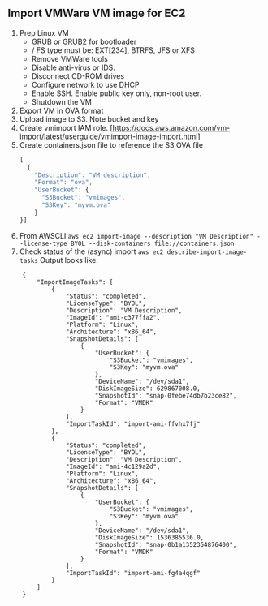 ## Import VMWare VM image for EC2
1. Prep Linux VM
   * GRUB or GRUB2 for bootloader
   * / FS type must be: EXT[234], BTRFS, JFS or XFS
   * Remove VMWare tools
   * Disable anti-virus or IDS.
   * Disconnect CD-ROM drives
   * Configure network to use DHCP
   * Enable SSH. Enable public key only, non-root user.
   * Shutdown the VM
1. Export VM in OVA format
1. Upload image to S3. Note bucket and key
1. Create vmimport IAM role. [https://docs.aws.amazon.com/vm-import/latest/userguide/vmimport-image-import.html]
1. Create containers.json file to reference the S3 OVA file
    ```javascript
    [
      {
        "Description": "VM description",
        "Format": "ova",
        "UserBucket": {
          "S3Bucket": "vmimages",
          "S3Key": "myvm.ova"
        }
    }]
    ```
1. From AWSCLI 
    `aws ec2 import-image --description "VM Description" --license-type BYOL --disk-containers file://containers.json`
1. Check status of the (async) import 
    `aws ec2 describe-import-image-tasks` 
    Output looks like: 
```
    {
        "ImportImageTasks": [
            {
                "Status": "completed", 
                "LicenseType": "BYOL", 
                "Description": "VM Description", 
                "ImageId": "ami-c377ffa2", 
                "Platform": "Linux", 
                "Architecture": "x86_64", 
                "SnapshotDetails": [
                    {
                        "UserBucket": {
                            "S3Bucket": "vmimages", 
                            "S3Key": "myvm.ova"
                        }, 
                        "DeviceName": "/dev/sda1", 
                        "DiskImageSize": 629867008.0, 
                        "SnapshotId": "snap-0febe74db7b23ce82", 
                        "Format": "VMDK"
                    }
                ], 
                "ImportTaskId": "import-ami-ffvhx7fj"
            }, 
            {
                "Status": "completed", 
                "LicenseType": "BYOL", 
                "Description": "VM Description", 
                "ImageId": "ami-4c129a2d", 
                "Platform": "Linux", 
                "Architecture": "x86_64", 
                "SnapshotDetails": [
                    {
                        "UserBucket": {
                            "S3Bucket": "vmimages", 
                            "S3Key": "myvm.ova"
                        }, 
                        "DeviceName": "/dev/sda1", 
                        "DiskImageSize": 1536385536.0, 
                        "SnapshotId": "snap-0b1a1352354876400", 
                        "Format": "VMDK"
                    }
                ], 
                "ImportTaskId": "import-ami-fg4a4qgf"
            }
        ]
    }
```
  
